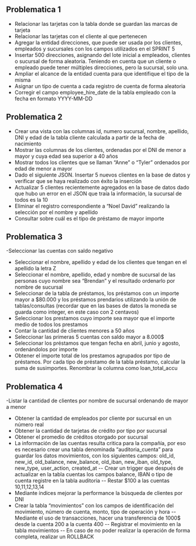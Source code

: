 ## Problematica 1
- Relacionar las tarjetas con la tabla donde se guardan las marcas de tarjeta
- Relacionar las tarjetas con el cliente al que pertenecen
- Agregar la entidad direcciones, que puede ser usada por los clientes, empleados y sucursales con los campos utilizados en el SPRINT 5
- Insertar 500 direcciones, asignando del lote inicial a empleados, clientes o sucursal de forma aleatoria. Teniendo en cuenta que un cliente o empleado puede tener múltiples direcciones, pero la sucursal, solo una.
- Ampliar el alcance de la entidad cuenta para que identifique el tipo de la misma
- Asignar un tipo de cuenta a cada registro de cuenta de forma aleatoria
- Corregir el campo employee_hire_date de la tabla empleado con la fecha en formato YYYY-MM-DD

## Problematica 2

- Crear una vista con las columnas id, numero sucursal, nombre, apellido, DNI y edad de la tabla cliente calculada a partir de la fecha de nacimiento
- Mostrar las columnas de los clientes, ordenadas por el DNI de menor a mayor y cuya edad sea superior a 40 años
- Mostrar todos los clientes que se llaman “Anne” o “Tyler” ordenados por edad de menor a mayor
- Dado el siguiente JSON. Insertar 5 nuevos clientes en la base de datos y verificar que se haya realizado con éxito la inserción
- Actualizar 5 clientes recientemente agregados en la base de datos dado que hubo un error en el JSON que traía la información, la sucursal de todos es la 10
- Eliminar el registro correspondiente a “Noel David” realizando la selección por el nombre y apellido
- Consultar sobre cuál es el tipo de préstamo de mayor importe

## Problematica 3

-Seleccionar las cuentas con saldo negativo
- Seleccionar el nombre, apellido y edad de los clientes que tengan en el apellido la letra Z
- Seleccionar el nombre, apellido, edad y nombre de sucursal de las personas cuyo nombre sea “Brendan” y el resultado ordenarlo por nombre de sucursal
- Seleccionar de la tabla de préstamos, los préstamos con un importe mayor a $80.000 y los préstamos prendarios utilizando la unión de tablas/consultas (recordar que en las bases de datos la moneda se guarda como integer, en este caso con 2 centavos)
- Seleccionar los prestamos cuyo importe sea mayor que el importe medio de todos los prestamos
- Contar la cantidad de clientes menores a 50 años
- Seleccionar las primeras 5 cuentas con saldo mayor a 8.000$
- Seleccionar los préstamos que tengan fecha en abril, junio y agosto, ordenándolos por importe
- Obtener el importe total de los prestamos agrupados por tipo de préstamos. Por cada tipo de préstamo de la tabla préstamo, calcular la suma de susimportes. Renombrar la columna como loan_total_accu

## Problematica 4

-Listar la cantidad de clientes por nombre de sucursal ordenando de mayor a menor
- Obtener la cantidad de empleados por cliente por sucursal en un número real
- Obtener la cantidad de tarjetas de crédito por tipo por sucursal
- Obtener el promedio de créditos otorgado por sucursal
- La información de las cuentas resulta critica para la compañía, por eso es necesario crear una tabla denominada “auditoria_cuenta” para guardar los datos movimientos, con los siguientes campos: old_id, new_id, old_balance, new_balance, old_iban, new_iban, old_type, new_type, user_action, created_at
 -- Crear un trigger que después de actualizar en la tabla cuentas los campos balance, IBAN o tipo de cuenta registre en la tabla auditoria
 -- Restar $100 a las cuentas 10,11,12,13,14
- Mediante índices mejorar la performance la búsqueda de clientes por DNI
- Crear la tabla “movimientos” con los campos de identificación del movimiento, número de cuenta, monto, tipo de operación y hora
 -- Mediante el uso de transacciones, hacer una transferencia de 1000$ desde la cuenta 200 a la cuenta 400
 -- Registrar el movimiento en la tabla movimientos
 -- En caso de no poder realizar la operación de forma completa, realizar un ROLLBACK
